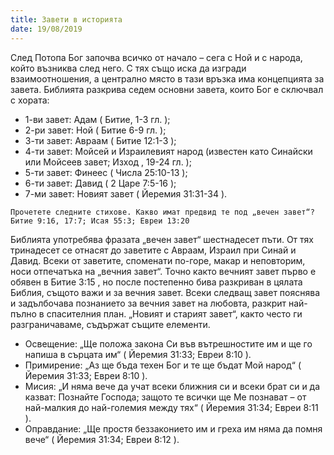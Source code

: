 ```yaml
---
title: Завети в историята
date: 19/08/2019
---
```


След Потопа Бог започва всичко от начало – сега с Ной и с народа, който възниква след него. С тях също иска да изгради взаимоотношения, а централно място в тази връзка има концепцията за завета. Библията разкрива седем основни завета, които Бог е сключвал с хората:

- 1-ви завет: Адам ( Битие, 1-3 гл. );
- 2-ри завет: Ной ( Битие 6-9 гл. );
- 3-ти завет: Авраам ( Битие 12:1-3 );
- 4-ти завет: Мойсей и Израилевият народ (известен като Синайски или Мойсеев завет; Изход , 19-24 гл. );
- 5-ти завет: Финеес ( Числа 25:10-13 );
- 6-ти завет: Давид ( 2 Царе 7:5-16 );
- 7-ми завет: Новият завет ( Йеремия 31:31-34 ).

`Прочетете следните стихове. Какво имат предвид те под „вечен завет“? Битие 9:16, 17:7; Исая 55:3; Евреи 13:20`

Библията употребява фразата „вечен завет“ шестнадесет пъти. От тях тринадесет се отнасят до заветите с Авраам, Израил при Синай и Давид. Всеки от заветите, споменати по-горе, макар и неповторим, носи отпечатъка на „вечния завет“. Точно както вечният завет първо е обявен в Битие 3:15 , но после постепенно бива разкриван в цялата Библия, същото важи и за вечния завет. Всеки следващ завет пояснява и задълбочава познанието за вечния завет на любовта, разкрит най-пълно в спасителния план. „Новият и старият завет“, както често ги разграничаваме, съдържат същите елементи.

- Освещение: „Ще положа закона Си във вътрешностите им и ще го напиша в сърцата им“ ( Йеремия 31:33; Евреи 8:10 ).
- Примирение: „Аз ще бъда техен Бог и те ще бъдат Мой народ“ ( Йеремия 31:33; Евреи 8:10 ).
- Мисия: „И няма вече да учат всеки ближния си и всеки брат си и да казват: Познайте Господа; защото те всички ще Ме познават – от най-малкия до най-големия между тях“ ( Йеремия 31:34; Евреи 8:11 ).
- Оправдание: „Ще простя беззаконието им и греха им няма да помня вече“ ( Йеремия 31:34; Евреи 8:12 ).